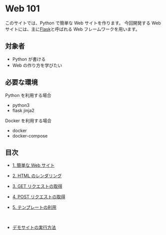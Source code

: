 # Web 101

このサイトでは、Python で簡単な Web サイトを作ります。
今回開発する Web サイトには、主に[Flask](https://msiz07-flask-docs-ja.readthedocs.io/ja/latest/)と呼ばれる Web フレームワークを用います。

## 対象者

- Python が書ける
- Web の作り方を学びたい

## 必要な環境

Python を利用する場合

- python3
- flask jinja2

Docker を利用する場合

- docker
- docker-compose

## 目次

- [1. 簡単な Web サイト](./1)
- [2. HTML のレンダリング](./2)
- [3. GET リクエストの取得](./3)
- [4. POST リクエストの取得](./4)
- [5. テンプレートの利用](./5)

  <br/>

- [デモサイトの実行方法](./demo)
